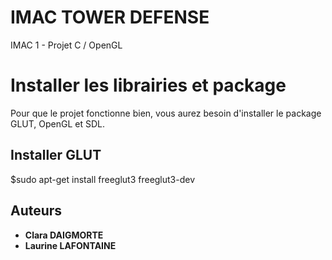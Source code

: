 # IMAC TOWER DEFENSE
IMAC 1 - Projet C / OpenGL

# Installer les librairies et package 
Pour que le projet fonctionne bien, vous aurez besoin d'installer le package GLUT, OpenGL et SDL. 

## Installer GLUT
$sudo apt-get install freeglut3 freeglut3-dev


## Auteurs

* **Clara DAIGMORTE**
* **Laurine LAFONTAINE** 

